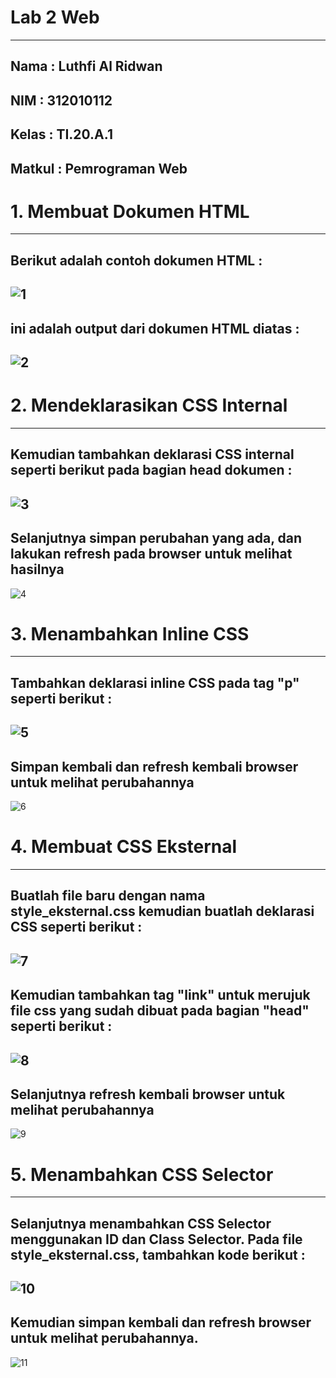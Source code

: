 # Lab 2 Web
----------------------------------------------------------------------------------
## Nama   : Luthfi Al Ridwan
## NIM    : 312010112
## Kelas  : TI.20.A.1
## Matkul : Pemrograman Web

# 1. Membuat Dokumen HTML
----------
Berikut adalah contoh dokumen HTML :
----------
![1](https://user-images.githubusercontent.com/73066008/159332017-d0ad46c3-a197-48c7-8b25-42b933681246.png)
----------
ini adalah output dari dokumen HTML diatas :
----------
![2](https://user-images.githubusercontent.com/73066008/159341743-d04da3fc-ba05-4b1e-88ea-40657e431ad8.png)
----------

# 2. Mendeklarasikan CSS Internal
----------
Kemudian tambahkan deklarasi CSS internal seperti berikut pada bagian head dokumen :
----------
![3](https://user-images.githubusercontent.com/73066008/159342780-3d953515-f54e-4f64-a45f-eb01783ec8f6.png)
----------
Selanjutnya simpan perubahan yang ada, dan lakukan refresh pada browser untuk melihat hasilnya
----------
![4](https://user-images.githubusercontent.com/73066008/159342815-3ffb5453-189c-4c59-9731-e7fa2164e500.png)

# 3. Menambahkan Inline CSS
----------
Tambahkan deklarasi inline CSS pada tag "p" seperti berikut :
----------
![5](https://user-images.githubusercontent.com/73066008/159346256-b8f46271-ac78-46ab-afc9-d77b593d9a0e.png)
----------
Simpan kembali dan refresh kembali browser untuk melihat perubahannya
----------
![6](https://user-images.githubusercontent.com/73066008/159379429-2ddc585e-6930-47e9-8fa9-f5c675c38e33.png)

# 4. Membuat CSS Eksternal
----------
Buatlah file baru dengan nama style_eksternal.css kemudian buatlah deklarasi CSS seperti berikut :
----------
![7](https://user-images.githubusercontent.com/73066008/159382864-2b3ee81a-6b2f-4db0-bdc0-734f3bf0ee02.png)
----------
Kemudian tambahkan tag "link" untuk merujuk file css yang sudah dibuat pada bagian "head" seperti berikut :
----------
![8](https://user-images.githubusercontent.com/73066008/159383093-2f8b4589-2299-4bf4-a80b-1b5d9d5d1f0b.png)
----------
Selanjutnya refresh kembali browser untuk melihat perubahannya
----------
![9](https://user-images.githubusercontent.com/73066008/159383166-5bcd10aa-b791-4791-a836-067d05f2320d.png)

# 5. Menambahkan CSS Selector
----------
Selanjutnya menambahkan CSS Selector menggunakan ID dan Class Selector. Pada file style_eksternal.css, tambahkan kode berikut :
----------
![10](https://user-images.githubusercontent.com/73066008/159405985-cab247fd-5319-46f6-90ed-c14d0b525261.png)
----------
Kemudian simpan kembali dan refresh browser untuk melihat perubahannya.
----------
![11](https://user-images.githubusercontent.com/73066008/159405998-e30515d8-0e6f-4af0-8df5-a073bf0d87e2.png)
